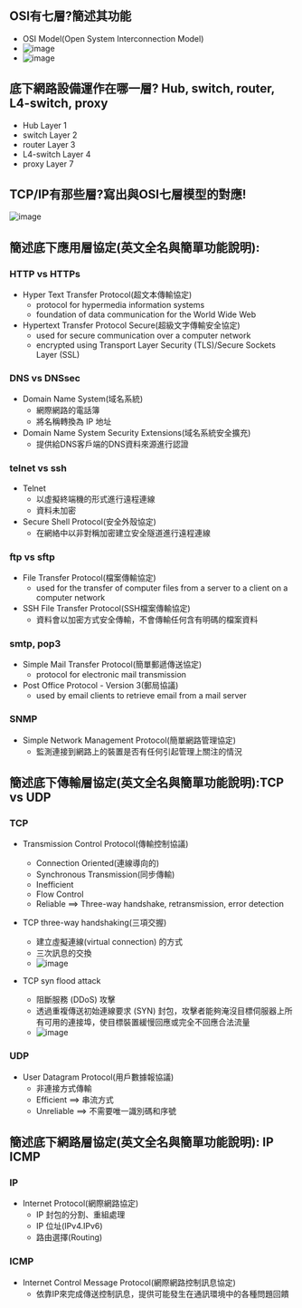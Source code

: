 ## OSI有七層?簡述其功能
  - OSI Model(Open System Interconnection Model)
  - ![image](https://user-images.githubusercontent.com/91240048/200495723-3609b498-852b-4517-b27c-9f585ea03cfe.png)
  - ![image](https://user-images.githubusercontent.com/91240048/199176398-f2ef0859-99ef-4acb-a467-8ddd9b47d3d6.png)

## 底下網路設備運作在哪一層? Hub, switch, router, L4-switch, proxy
  - Hub  Layer 1
  - switch Layer 2
  - router Layer 3
  - L4-switch Layer 4
  - proxy Layer 7

## TCP/IP有那些層?寫出與OSI七層模型的對應!
![image](https://user-images.githubusercontent.com/91240048/199180030-8c764bc4-4d9b-4e79-bc9e-a7973881dde0.png)

## 簡述底下應用層協定(英文全名與簡單功能說明):
### HTTP vs HTTPs
-  Hyper Text Transfer Protocol(超文本傳輸協定)
    -  protocol for hypermedia information systems
    -  foundation of data communication for the World Wide Web
 -  Hypertext Transfer Protocol Secure(超級文字傳輸安全協定)
    -  used for secure communication over a computer network
    -  encrypted using Transport Layer Security (TLS)/Secure Sockets Layer (SSL)

### DNS vs DNSsec
-  Domain Name System(域名系統)
    -  網際網路的電話簿
    -  將名稱轉換為 IP 地址
- Domain Name System Security Extensions(域名系統安全擴充)
    - 提供給DNS客戶端的DNS資料來源進行認證

### telnet vs ssh
- Telnet
  - 以虛擬終端機的形式進行遠程連線
  - 資料未加密
- Secure Shell Protocol(安全外殼協定)
  - 在網絡中以非對稱加密建立安全隧道進行遠程連線

### ftp vs sftp
- File Transfer Protocol(檔案傳輸協定)
  - used for the transfer of computer files from a server to a client on a computer network
- SSH File Transfer Protocol(SSH檔案傳輸協定)
  - 資料會以加密方式安全傳輸，不會傳輸任何含有明碼的檔案資料

### smtp, pop3
- Simple Mail Transfer Protocol(簡單郵遞傳送協定)
  - protocol for electronic mail transmission
- Post Office Protocol - Version 3(郵局協議)
  - used by email clients to retrieve email from a mail server

### SNMP
- Simple Network Management Protocol(簡單網路管理協定)
  - 監測連接到網路上的裝置是否有任何引起管理上關注的情況

## 簡述底下傳輸層協定(英文全名與簡單功能說明):TCP vs UDP
### TCP
- Transmission Control Protocol(傳輸控制協議)
  - Connection Oriented(連線導向的)
  - Synchronous Transmission(同步傳輸)
  - Inefficient
  - Flow Control
  - Reliable ==> Three-way handshake, retransmission, error detection

- TCP three-way handshaking(三項交握)
  - 建立虛擬連線(virtual connection) 的方式
  - 三次訊息的交換
  - ![image](https://user-images.githubusercontent.com/91240048/200494699-557d21c9-de0f-4f56-8d3b-4ac7723f9da6.png)

- TCP syn flood attack
  - 阻斷服務 (DDoS) 攻擊
  - 透過重複傳送初始連線要求 (SYN) 封包，攻擊者能夠淹沒目標伺服器上所有可用的連接埠，使目標裝置緩慢回應或完全不回應合法流量
  - ![image](https://user-images.githubusercontent.com/91240048/199211523-a9a7e4a7-23b6-42e3-856a-281043c6a822.png)

### UDP
- User Datagram Protocol(用戶數據報協議)
  - 非連接方式傳輸
  - Efficient ==> 串流方式
  - Unreliable ==> 不需要唯一識別碼和序號

## 簡述底下網路層協定(英文全名與簡單功能說明): IP ICMP
### IP
- Internet Protocol(網際網路協定)
  - IP 封包的分割、重組處理
  - IP 位址(IPv4.IPv6)
  - 路由選擇(Routing)

### ICMP
- Internet Control Message Protocol(網際網路控制訊息協定)
  - 依靠IP來完成傳送控制訊息，提供可能發生在通訊環境中的各種問題回饋

